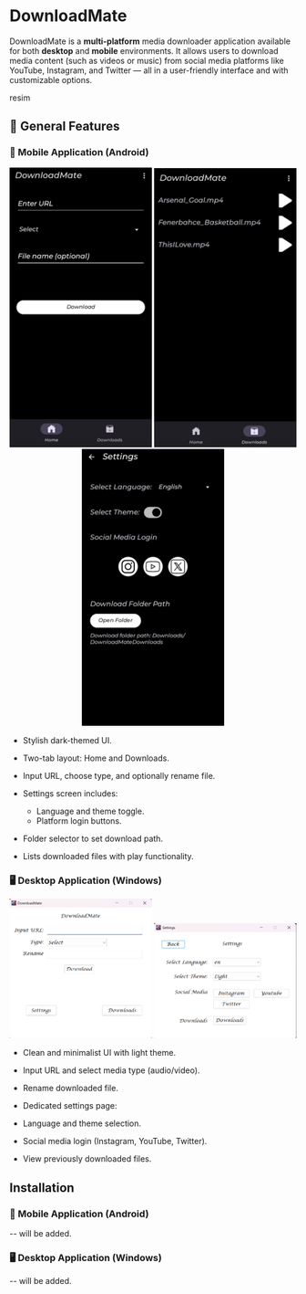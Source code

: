 # DownloadMate

DownloadMate is a **multi-platform** media downloader application available for both **desktop** and **mobile** environments. It allows users to download media content (such as videos or music) from social media platforms like YouTube, Instagram, and Twitter — all in a user-friendly interface and with customizable options.

resim

## 🚀 General Features

### 📱 Mobile Application (Android)

<p align="center">
  <img src="src/mobile_main_page.jpg" width="250"/>
  <img src="src/mobile_downloads_page.jpg" width="250"/>
  <img src="src/mobile_settings_page.jpg" width="250"/>
</p>

- Stylish dark-themed UI.

- Two-tab layout: Home and Downloads.

- Input URL, choose type, and optionally rename file.

- Settings screen includes:

  - Language and theme toggle.
  - Platform login buttons.

- Folder selector to set download path.

- Lists downloaded files with play functionality.

### 🖥️ Desktop Application (Windows)

<p align="center">
  <img src="src/desktop_main_page.png" width="250"/>
  <img src="src/desktop_settings_page.png" width="250"/>
</p>

- Clean and minimalist UI with light theme.

- Input URL and select media type (audio/video).

- Rename downloaded file.

- Dedicated settings page:

- Language and theme selection.

- Social media login (Instagram, YouTube, Twitter).

- View previously downloaded files.

## Installation

### 📱 Mobile Application (Android)

-- will be added.

### 🖥️ Desktop Application (Windows)

-- will be added.
